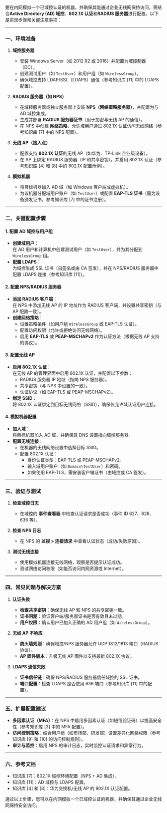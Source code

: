要在内网模拟一个已域控认证的机器，并确保其能通过企业无线网保持访问，需结合**Active Directory (AD) 域控**、**802.1X 认证**和**RADIUS 服务器**进行配置。以下是实现步骤和关键注意事项：

---

### **一、环境准备**
1. **域控服务器**  
   - 安装 Windows Server（如 2012 R2 或 2016）并配置为域控制器（DC）。  
   - 创建测试用户（如 `TestUser`）和用户组（如 `WirelessGroup`）。  
   - 确保域控支持 LDAP/SSL（LDAPS）通信（参考知识库 [11] 中的 LDAPS 配置）。

2. **RADIUS 服务器（如 NPS）**  
   - 在域控服务器或独立服务器上安装 **NPS（网络策略服务器）**，并配置为与 AD 域控集成。  
   - 生成并部署 **RADIUS 服务器证书**（用于加密与无线 AP 的通信）。  
   - 在 NPS 中创建 **网络策略**，允许域用户通过 802.1X 认证访问无线网络（参考知识库 [7] 中的 NPS 配置）。

3. **无线 AP（接入点）**  
   - 配置支持 **802.1X 认证**的无线 AP（如华为、TP-Link 企业级设备）。  
   - 在 AP 上绑定 RADIUS 服务器（IP 和共享密钥），并启用 802.1X 认证（参考知识库 [4] 和 [8] 中的 802.1X 配置示例）。

4. **模拟机器**  
   - 将目标机器加入 AD 域（如 Windows 客户端或虚拟机）。  
   - 为该机器分配域用户账户（如 `TestUser`）或配置 **EAP-TLS 证书**（需为设备颁发证书，参考知识库 [7] 中的证书注册）。

---

### **二、关键配置步骤**

#### **1. 配置 AD 域控与用户组**
- **创建域用户**：  
  在 AD 用户和计算机中创建测试用户（如 `TestUser`），并为其分配到 `WirelessGroup` 组。
- **配置 LDAPS**：  
  为域控生成 SSL 证书（自签名或由 CA 签发），并在 NPS/RADIUS 服务器中配置 LDAPS 连接（参考知识库 [11]）。

#### **2. 配置 NPS/RADIUS 服务器**
- **添加 RADIUS 客户端**：  
  在 NPS 中添加无线 AP 的 IP 地址作为 RADIUS 客户端，并设置共享密钥（与 AP 配置一致）。
- **创建网络策略**：  
  - 设置策略条件（如用户组 `WirelessGroup` 或 EAP-TLS 认证）。  
  - 配置访问权限（允许或拒绝访问无线网络）。  
  - 启用 **EAP-TLS** 或 **PEAP-MSCHAPv2** 作为认证方法（根据无线 AP 支持的协议）。

#### **3. 配置无线 AP**
- **启用 802.1X 认证**：  
  在无线 AP 的管理界面中启用 802.1X 认证，并配置以下参数：  
  - RADIUS 服务器 IP 地址（指向 NPS 服务器）。  
  - 共享密钥（与 NPS 中设置的一致）。  
  - 认证协议（如 EAP-TLS 或 PEAP-MSCHAPv2）。  
- **绑定 SSID**：  
  将 802.1X 认证绑定到目标无线网络（SSID），确保仅允许域认证用户连接。

#### **4. 模拟机器配置**
- **加入域**：  
  将目标机器加入 AD 域，并确保其 DNS 设置指向域控服务器。  
- **配置无线连接**：  
  - 在机器的无线网络设置中选择目标 SSID。  
  - 配置 802.1X 认证：  
    - 身份认证类型：EAP-TLS 或 PEAP-MSCHAPv2。  
    - 输入域用户账户（如 `Domain\TestUser`）和密码。  
    - 如果使用 EAP-TLS，需安装客户端证书（由域控或 CA 签发）。

---

### **三、验证与测试**
1. **检查域控日志**  
   - 在域控的 **事件查看器** 中检查认证请求是否成功（事件 ID 627、628、636 等）。

2. **检查 NPS 日志**  
   - 在 NPS 的 **监视 > 连接请求** 中查看认证状态（成功/失败原因）。

3. **测试无线连接**  
   - 使用模拟机器连接无线网络，观察是否提示认证成功。  
   - 测试网络访问权限（如能否访问内网资源或 Internet）。

---

### **四、常见问题与解决方案**
1. **认证失败**  
   - **检查共享密钥**：确保无线 AP 和 NPS 的共享密钥一致。  
   - **证书问题**：验证客户端/服务器证书是否有效且未过期。  
   - **用户权限**：确认用户已加入正确的 AD 用户组（如 `WirelessGroup`）。

2. **无线 AP 不响应**  
   - **防火墙规则**：确保域控/NPS 服务器允许 UDP 1812/1813 端口（RADIUS 协议）。  
   - **AP 固件版本**：升级无线 AP 固件以支持最新 802.1X 协议。

3. **LDAPS 通信失败**  
   - **证书信任链**：确保 NPS/RADIUS 服务器信任域控的 SSL 证书。  
   - **端口配置**：检查 LDAPS 是否使用 636 端口（参考知识库 [11] 中的配置）。

---

### **五、扩展配置建议**
- **多因素认证（MFA）**：在 NPS 中启用多因素认证（如短信验证码）以提高安全性（参考知识库 [3] 中的 MFA 配置）。  
- **访问控制策略**：结合用户组（如市场部、研发部）设置差异化网络权限（参考知识库 [9] 和 [10] 的访问控制规则）。  
- **审计与监控**：启用 NPS 的审计日志，实时监控认证请求和异常行为。

---

### **六、参考文档**
- 知识库 [7]：802.1X 域控环境配置（NPS + AD 集成）。  
- 知识库 [11]：AD 域控与 LDAPS 配置。  
- 知识库 [4] 和 [8]：华为交换机/无线 AP 的 802.1X 认证配置。

通过以上步骤，您可以在内网模拟一个已域控认证的机器，并确保其通过企业无线网保持安全访问。
